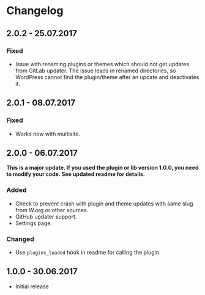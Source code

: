 # Changelog

## 2.0.2 - 25.07.2017

### Fixed

* Issue with renaming plugins or themes which should not get updates from GitLab updater. The issue leads in renamed
directories, so WordPress cannot find the plugin/theme after an update and deactivates it.

## 2.0.1 - 08.07.2017

### Fixed

* Works now with multisite.

## 2.0.0 - 06.07.2017

**This is a major update. If you used the plugin or lib version 1.0.0, you need to modify your code. See
updated readme for details.**

### Added

* Check to prevent crash with plugin and theme updates with same slug from W.org or other sources.
* GitHub updater support.
* Settings page. 

### Changed

* Use `plugins_loaded` hook in readme for calling the plugin.

## 1.0.0 - 30.06.2017
* Initial release
